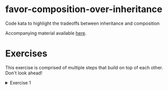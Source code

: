 # favor-composition-over-inheritance
Code kata to highlight the tradeoffs between inheritance and composition

Accompanying material available [here](https://docs.google.com/presentation/d/1-IL4q0fQLZ8V3LO3t62WhsTfhzGVnXGPSoYypUmm_gI/edit?usp=sharing).

# Exercises

This exercise is comprised of multiple steps that build on top of each other. Don't look ahead!

<details>

<summary>Exercise 1</summary>

### You can add a header

You can add text within a collapsed section.

You can add an image or a code block, too.

</details>
